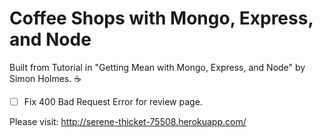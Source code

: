 # Coffee Shops with Mongo, Express, and Node 

Built from Tutorial in "Getting Mean with Mongo, Express, and Node" by Simon Holmes. 
:coffee:


- [ ] Fix 400 Bad Request Error for review page. 



Please visit: http://serene-thicket-75508.herokuapp.com/


